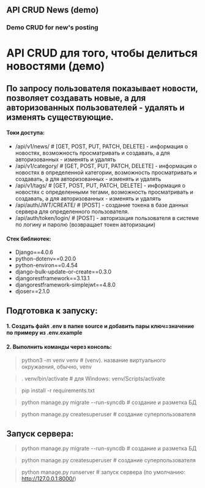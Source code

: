 ## API CRUD News (demo)
### Demo CRUD for new's posting

# API CRUD для того, чтобы делиться новостями (демо)
## По запросу пользователя показывает новости, позволяет создавать новые, а для авторизованных пользователей - удалять и изменять существующие.
#### Токи доступа:
- /api/v1/news/ # [GET, POST, PUT, PATCH, DELETE] - информация о новостях, возможность просматривать и создавать, а для авторизованных - изменять и удалять
- /api/v1/category/ # [GET, POST, PUT, PATCH, DELETE] - информация о новостях в определенной категории, возможность просматривать и создавать, а для авторизованных - изменять и удалять
- /api/v1/tags/ # [GET, POST, PUT, PATCH, DELETE] - информация о новостях с определенными тегами, возможность просматривать и создавать, а для авторизованных - изменять и удалять
- /api/auth/JWT/CREATE/ # [POST] - создание токена в базе данных сервера для определенного пользователя.
- /api/auth/token/login/ # [POST] - авторизация пользователя в системе по логину и паролю (возвращает токен авторизации)
#### Стек библиотек:
- Django==4.0.6
- python-dotenv==0.20.0
- python-environ==0.4.54
- django-bulk-update-or-create==0.3.0
- djangorestframework==3.13.1
- djangorestframework-simplejwt==4.8.0
- djoser==2.1.0


## Подготовка к запуску:
#### 1. Создать файл .env в папке source и добавить пары ключ=значение по примеру из .env.example
#### 2. Выполнить команды через консоль:
> python3 -m venv venv # (venv). название виртуального окружаения, обычно, venv

> . venv/bin/activate # для Windows: venv/Scripts/activate

> pip install -r requirements.txt 

> python manage.py migrate --run-syncdb  # создание и разметка БД

> python manage.py createsuperuser # создание суперпользователя
## Запуск сервера:
> python manage.py migrate --run-syncdb  # создание и разметка БД

> python manage.py createsuperuser # создание суперпользователя

> python manage.py runserver # запуск сервера (по умолчанию: http://127.0.0.1:8000/)
